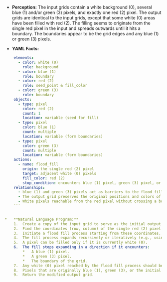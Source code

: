 *   **Perception:** The input grids contain a white background (0), several blue (1) and/or green (3) pixels, and exactly one red (2) pixel. The output grids are identical to the input grids, except that some white (0) areas have been filled with red (2). The filling seems to originate from the single red pixel in the input and spreads outwards until it hits a boundary. The boundaries appear to be the grid edges and any blue (1) or green (3) pixels.

*   **YAML Facts:**
    
```yaml
    elements:
      - color: white (0)
        role: background
      - color: blue (1)
        role: boundary
      - color: red (2)
        role: seed_point & fill_color
      - color: green (3)
        role: boundary
    objects:
      - type: pixel
        color: red (2)
        count: 1
        location: variable (seed for fill)
      - type: pixel
        color: blue (1)
        count: multiple
        location: variable (form boundaries)
      - type: pixel
        color: green (3)
        count: multiple
        location: variable (form boundaries)
    actions:
      - name: flood_fill
        origin: the single red (2) pixel
        target: adjacent white (0) pixels
        fill_color: red (2)
        stop_condition: encounters blue (1) pixel, green (3) pixel, or grid edge
    relationships:
      - blue (1) and green (3) pixels act as barriers to the flood fill originating from the red (2) pixel.
      - The output grid preserves the original positions and colors of the red, blue, and green pixels.
      - White pixels reachable from the red pixel without crossing a boundary are changed to red.
    ```


*   **Natural Language Program:**
    1.  Create a copy of the input grid to serve as the initial output grid.
    2.  Find the coordinates (row, column) of the single red (2) pixel in the input grid. This is the starting point for the fill operation.
    3.  Initiate a flood fill process starting from these coordinates.
    4.  The fill process expands recursively or iteratively (e.g., using a queue or stack) to adjacent (up, down, left, right) pixels.
    5.  A pixel can be filled only if it is currently white (0).
    6.  The fill stops expanding in a direction if it encounters:
        *   A blue (1) pixel.
        *   A green (3) pixel.
        *   The boundary of the grid.
    7.  Any white (0) pixel reached by the flood fill process should be changed to red (2) in the output grid.
    8.  Pixels that are originally blue (1), green (3), or the initial red (2) seed pixel are not changed.
    9.  Return the modified output grid.